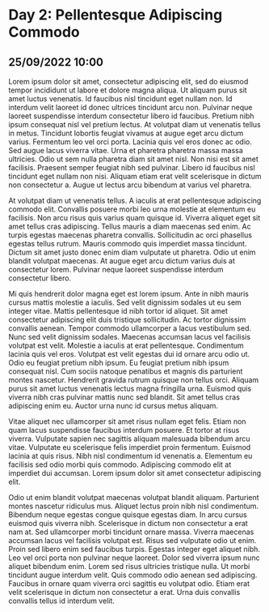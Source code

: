 # Day 2: Pellentesque Adipiscing Commodo
## 25/09/2022 10:00
Lorem ipsum dolor sit amet, consectetur adipiscing elit, sed do eiusmod tempor incididunt ut labore et dolore magna aliqua. Ut aliquam purus sit amet luctus venenatis. Id faucibus nisl tincidunt eget nullam non. Id interdum velit laoreet id donec ultrices tincidunt arcu non. Pulvinar neque laoreet suspendisse interdum consectetur libero id faucibus. Pretium nibh ipsum consequat nisl vel pretium lectus. At volutpat diam ut venenatis tellus in metus. Tincidunt lobortis feugiat vivamus at augue eget arcu dictum varius. Fermentum leo vel orci porta. Lacinia quis vel eros donec ac odio. Sed augue lacus viverra vitae. Urna et pharetra pharetra massa massa ultricies. Odio ut sem nulla pharetra diam sit amet nisl. Non nisi est sit amet facilisis. Praesent semper feugiat nibh sed pulvinar. Libero id faucibus nisl tincidunt eget nullam non nisi. Aliquam etiam erat velit scelerisque in dictum non consectetur a. Augue ut lectus arcu bibendum at varius vel pharetra.

At volutpat diam ut venenatis tellus. A iaculis at erat pellentesque adipiscing commodo elit. Convallis posuere morbi leo urna molestie at elementum eu facilisis. Non arcu risus quis varius quam quisque id. Viverra aliquet eget sit amet tellus cras adipiscing. Tellus mauris a diam maecenas sed enim. Ac turpis egestas maecenas pharetra convallis. Sollicitudin ac orci phasellus egestas tellus rutrum. Mauris commodo quis imperdiet massa tincidunt. Dictum sit amet justo donec enim diam vulputate ut pharetra. Odio ut enim blandit volutpat maecenas. At augue eget arcu dictum varius duis at consectetur lorem. Pulvinar neque laoreet suspendisse interdum consectetur libero.

Mi quis hendrerit dolor magna eget est lorem ipsum. Ante in nibh mauris cursus mattis molestie a iaculis. Sed velit dignissim sodales ut eu sem integer vitae. Mattis pellentesque id nibh tortor id aliquet. Sit amet consectetur adipiscing elit duis tristique sollicitudin. Ac tortor dignissim convallis aenean. Tempor commodo ullamcorper a lacus vestibulum sed. Nunc sed velit dignissim sodales. Maecenas accumsan lacus vel facilisis volutpat est velit. Molestie a iaculis at erat pellentesque. Condimentum lacinia quis vel eros. Volutpat est velit egestas dui id ornare arcu odio ut. Odio eu feugiat pretium nibh ipsum. Eu feugiat pretium nibh ipsum consequat nisl. Cum sociis natoque penatibus et magnis dis parturient montes nascetur. Hendrerit gravida rutrum quisque non tellus orci. Aliquam purus sit amet luctus venenatis lectus magna fringilla urna. Euismod quis viverra nibh cras pulvinar mattis nunc sed blandit. Sit amet tellus cras adipiscing enim eu. Auctor urna nunc id cursus metus aliquam.

Vitae aliquet nec ullamcorper sit amet risus nullam eget felis. Etiam non quam lacus suspendisse faucibus interdum posuere. Et tortor at risus viverra. Vulputate sapien nec sagittis aliquam malesuada bibendum arcu vitae. Vulputate eu scelerisque felis imperdiet proin fermentum. Euismod lacinia at quis risus. Nibh nisl condimentum id venenatis a. Elementum eu facilisis sed odio morbi quis commodo. Adipiscing commodo elit at imperdiet dui accumsan. Lorem ipsum dolor sit amet consectetur adipiscing elit.

Odio ut enim blandit volutpat maecenas volutpat blandit aliquam. Parturient montes nascetur ridiculus mus. Aliquet lectus proin nibh nisl condimentum. Bibendum neque egestas congue quisque egestas diam. In arcu cursus euismod quis viverra nibh. Scelerisque in dictum non consectetur a erat nam at. Sed ullamcorper morbi tincidunt ornare massa. Viverra maecenas accumsan lacus vel facilisis volutpat est. Risus sed vulputate odio ut enim. Proin sed libero enim sed faucibus turpis. Egestas integer eget aliquet nibh. Leo vel orci porta non pulvinar neque laoreet. Dolor sed viverra ipsum nunc aliquet bibendum enim. Lorem sed risus ultricies tristique nulla. Ut morbi tincidunt augue interdum velit. Quis commodo odio aenean sed adipiscing. Faucibus in ornare quam viverra orci sagittis eu volutpat odio. Etiam erat velit scelerisque in dictum non consectetur a erat. Urna duis convallis convallis tellus id interdum velit.
